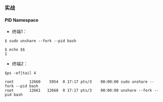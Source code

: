 ### 实战

#### PID Namespace
- 终端1：
```
$ sudo unshare --fork --pid bash

$ echo $$
1
```

- 终端2：
```
$ps -ef|tail 4

root       12660    5954  0 17:17 pts/3    00:00:00 sudo unshare --fork --pid bash
root       12661   12660  0 17:17 pts/3    00:00:00 unshare --fork --pid bash   
```
